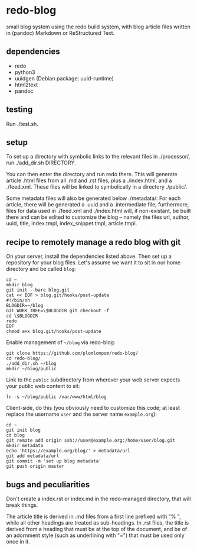 redo-blog
=========

small blog system using the redo build system, with blog article files written
in (pandoc) Markdown or ReStructured Text.

dependencies
------------

- redo
- python3
- uuidgen (Debian package: uuid-runtime)
- html2text
- pandoc

testing
-------

Run ./test.sh.

setup
-----

To set up a directory with symbolic links to the relevant files in ./processor/,
run ./add_dir.sh DIRECTORY.

You can then enter the directory and run redo there. This will generate article
.html files from all .md and .rst files, plus a ./index.html, and a ./feed.xml.
These files will be linked to symbolically in a directory ./public/.

Some metadata files will also be generated below ./metadata/: For each article,
there will be generated a .uuid and a .intermediate file; furthermore, files for
data used in ./feed.xml and ./index.html will, if non-existant, be built there
and can be edited to customize the blog – namely the files url, author, uuid,
title, index.tmpl, index_snippet.tmpl, article.tmpl.

recipe to remotely manage a redo blog with git
----------------------------------------------

On your server, install the dependencies listed above. Then set up a repository
for your blog files. Let's assume we want it to sit in our home directory and be
called `blog`:

    cd ~
    mkdir blog
    git init --bare blog.git
    cat << EOF > blog.git/hooks/post-update
    #!/bin/sh
    BLOGDIR=~/blog
    GIT_WORK_TREE=\$BLOGDIR git checkout -f
    cd \$BLOGDIR
    redo
    EOF
    chmod a+x blog.git/hooks/post-update

Enable management of `~/blog` via redo-blog:

    git clone https://github.com/plomlompom/redo-blog/
    cd redo-blog/
    ./add_dir.sh ~/blog
    mkdir ~/blog/public

Link to the `public` subdirectory from wherever your web server expects your
public web content to sit:

    ln -s ~/blog/public /var/www/html/blog

Client-side, do this (you obviously need to customize this code; at least
replace the username `user` and the server name `example.org`):

    cd ~
    git init blog
    cd blog
    git remote add origin ssh://user@example.org:/home/user/blog.git
    mkdir metadata
    echo 'https://example.org/blog/' > metadata/url
    git add metadata/url
    git commit -m 'set up blog metadata'
    git push origin master

bugs and peculiarities
----------------------

Don't create a index.rst or index.md in the redo-managed directory, that will
break things.

The article title is derived in .md files from a first line prefixed with "% ",
while all other headings are treated as sub-headings. In .rst files, the title
is derived from a heading that must be at the top of the document, and be of an
adornment style (such as underlining with "=") that must be used only once in
it.
